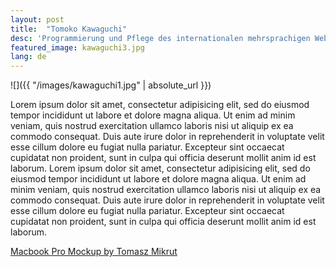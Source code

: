 ```yaml
---
layout: post
title:  "Tomoko Kawaguchi"
desc: 'Programmierung und Pflege des internationalen mehrsprachigen Webshop Bioaesthetics.'
featured_image: kawaguchi3.jpg
lang: de
---
```



![]({{ "/images/kawaguchi1.jpg" | absolute_url }})

Lorem ipsum dolor sit amet, consectetur adipisicing elit, sed do eiusmod tempor incididunt ut labore et dolore magna aliqua. Ut enim ad minim veniam, quis nostrud exercitation ullamco laboris nisi ut aliquip ex ea commodo consequat. Duis aute irure dolor in reprehenderit in voluptate velit esse cillum dolore eu fugiat nulla pariatur. Excepteur sint occaecat cupidatat non proident, sunt in culpa qui officia deserunt mollit anim id est laborum.
Lorem ipsum dolor sit amet, consectetur adipisicing elit, sed do eiusmod tempor incididunt ut labore et dolore magna aliqua. Ut enim ad minim veniam, quis nostrud exercitation ullamco laboris nisi ut aliquip ex ea commodo consequat. Duis aute irure dolor in reprehenderit in voluptate velit esse cillum dolore eu fugiat nulla pariatur. Excepteur sint occaecat cupidatat non proident, sunt in culpa qui officia deserunt mollit anim id est laborum.


[Macbook Pro Mockup by Tomasz Mikrut](https://www.behance.net/gallery/60994081/Mockup-Macbook-Pro-(2017))
